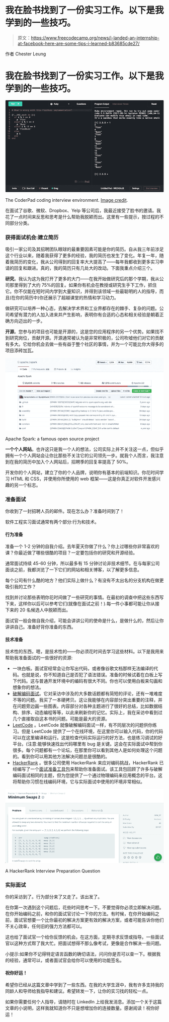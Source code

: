 # 我在脸书找到了一份实习工作。以下是我学到的一些技巧。

> 原文：<https://www.freecodecamp.org/news/i-landed-an-internship-at-facebook-here-are-some-tips-i-learned-b83685cde27/>

作者 Chester Leung

# 我在脸书找到了一份实习工作。以下是我学到的一些技巧。

![a0eJViAbipwd5XXgPJAH5iWURTgVpcfv42GR](img/14cf0cd476ff00be5937da4649dbea90.png)

The CoderPad coding interview environment. [Image credit](https://coderpad.io/getting-started-candidates).

在面试了谷歌、微软、Dropbox、Yelp 等公司后，我最近接受了脸书的邀请。我花了一点时间来反思和思考是什么帮助我脱颖而出。这里有一些提示，按过程的不同部分分类。

### **获得面试机会:建立简历**

吸引一家公司及其招聘团队眼球的最重要因素可能是你的简历。自从我三年前涉足这个行业以来，随着我获得了更多的经验，我的简历也发生了变化。年复一年，随着我简历的变化，我从公司得到的回复率大大提高了——每年我都收到更多实习申请的回复和跟进。真的，我的简历只有几处大的改动。下面我重点介绍三个。

**研究**。我认为这为我打开了更多的大门——在我开始做研究后的那个学期，我从公司那里得到了大约 75%的回复。如果你有机会在教授或研究生手下工作，抓住它。你不仅能在短时间内学到大量知识，并得到该领域一些最聪明的人的指导，而且(在你的简历中)你还展示了超越课堂的热情和学习动力。

做研究可以培养一种心态，去解决学术界和工业界都存在的棘手、复杂的问题。公司希望有潜力的人加入进来并产生影响，表明你有合适的心态和相关经验是朝着正确方向迈出的一步。

**开源**。您参与的项目也可能是开源的，这是您的应用程序的另一个优势。如果找不到研究岗位，贡献开源。开源通常被认为是非常积极的，公司吹嘘他们对它的贡献有多大。它给你机会去做一些有益于整个社区的事情，并为一个可能比你大得多的项目添砖加瓦。

![bn3VEAEpBXdmVKqy4nUYmmpMOtoAt5Gj8Xvz](img/a992edf7f4b75af31a5a239595696dd1.png)

Apache Spark: a famous open source project

**一个个人网站**。也许这只是我一个人的想法，公司实际上并不关注这一点，但似乎拥有一个个人网站会让你比那些不关注它的公司领先一步。就我个人而言，我注意到在我的简历中加入个人网站后，招聘季的回复率提高了 50%。

开发你的个人网站，建立了你的个人品牌，说明你有基本的前端知识。你花时间学习 HTML 和 CSS，并使用你所使用的 web 框架——这是你真正对软件开发感兴趣的另一个标志。

### **准备面试**

你收到了一封招聘人员的邮件。现在怎么办？准备时间到了！

软件工程实习面试通常有两个部分:行为和技术。

#### **行为准备**

准备一个 1-2 分钟的自我介绍。去年夏天你做了什么？你上过哪些你非常喜欢的课？你最近做了哪些很酷的项目？一定要包括你的研究和开源经验。

通常面试持续 45-60 分钟，所以最多有 15 分钟讨论非技术细节。在与每家公司面谈之前，我都浏览了一下它们的网站和相关博客，以了解更多信息。

每个公司有什么酷的地方？他们实际上做什么？有没有不太出名的分支机构在做更吸引我的工作？

找到并讨论那些表明你花时间做了一些研究的事情。在最初的调查中把这些东西写下来，这样你以后可以参考它们(就像在面试之前！).每一件小事都可能让你从接下来的 20 名候选人中脱颖而出。

面试官一般会做自我介绍，可能会讲讲公司的使命是什么，是做什么的，然后让你讲讲自己。准备好背你准备的东西。

#### **技术准备**

技术性的东西，嗯，是技术性的——你必须花时间去学习这些材料。以下是我用来帮助我准备面试的一些很好的资源:

*   一块白板。面试官经常会让你写出代码，或者像谷歌文档那样无法编译的代码。也就是说，你不知道自己是否犯了语法错误。准备的时候试着在白板上写下代码。这与普通开发环境中的编码有很大不同。你也可以使用白板来勾画和想象你的想法。
*   [破解编码面试](https://www.amazon.com/Cracking-Coding-Interview-Programming-Questions/dp/0984782850/ref=sr_1_2?ie=UTF8&qid=1544962927&sr=8-2&keywords=cracking+the+coding+interview)。它对采访中涉及的大多数话题都有简短的评论，还有一堆难度不等的问题。我买了一本硬拷贝。这让我能够在内容部分突出重要的注释，并在问题旁边画一些图表。内容部分对各种主题进行了很好的总结，比如数据结构、排序、动态编程等等，以此来刷新你的记忆。实际上，我在采访中看到过几个直接取自这本书的问题。可能是最大的资源。
*   [LeetCode](https://leetcode.com/problemset/all/) 。LeetCode 就像破解编码面试一样，有不同层次的问题供你练习。但是 LeetCode 提供了一个在线环境，在这里你可以输入代码，你的代码可以在这里编译和运行。这是检查代码实际运行的好方法，也是练习调试的好平台。(注意:能够快速找出代码哪里有 bug 是关键。这会在实际面试中帮到你很多。每个问题都有一个论坛，在那里你可以看到其他人是如何处理这个问题的。看到你可以用其他方法解决问题总是很酷的。
*   [HackerRank](https://www.hackerrank.com/dashboard) 。很多公司使用 HackerRank 来应对编码挑战，HackerRank 已经编写了一个[面试准备工具包](https://www.hackerrank.com/interview/interview-preparation-kit)来帮助你准备面试。该工具包回顾了许多与破解编码面试相同的主题，但为您提供了一个通过物理编码来应用概念的平台。这将帮助你习惯在线编码环境，它与实际面试中使用的环境非常相似。

![qq5fEcABM-rPusPfEV0QP6Lf4s8zLnidoChq](img/cbf4e7eb497a9e1a7ce71bcf8c8b9b99.png)

A HackerRank Interview Preparation Question

### **实际面试**

你的采访到了。行为部分来了又走了。该出发了。

在你第一次遇到这个问题后，花些时间思考一下。不要觉得你必须立即解决问题。在你开始编码之前，和你的面试官讨论一下你的方法。有时候，在你开始编码之前，面试官想要一个比你最初的解决方案更有效的解决方案，或者可能告诉你他们不关心效率，任何旧的强力方法都可以。

这也给了面试官一个给你反馈的机会。在这方面，定期寻求反馈或指导。一些面试官以这种方式帮了我大忙。把面试想得不那么像考试，更像是合作解决一些问题。

小提示:如果你不记得特定语言函数的确切语法，问问你是否可以查一下。根据我的经验，通常可以，或者面试官会给你可以使用的功能签名。

#### 祝你好运！

希望你已经从这篇文章中学到了一些东西。在我的大学生涯中，我有许多支持我的同龄人和导师给我指导和建议。希望转发一下，让你的实习找的轻松一点。

如果你需要任何个人指导，请随时在 LinkedIn 上给我发消息。添加一个关于这篇文章的小说明，这样我就知道你不只是想增加你的连接数量。感谢阅读！祝你好运！